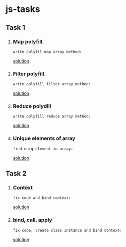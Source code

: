 # js-tasks

## Task 1

1.  ### Map polyfill.

        write polyfil map array method:

    [solution](https://codepen.io/PapokMIkita/pen/zYEBROx?editors=0011)</br>

2.  ### Filter polyfill.

        write polyfill filter array method:

    [solution](https://codepen.io/PapokMIkita/pen/LYzZmMN?editors=0011)</br>

3.  ### Reduce polydill

        write polyfill reduce array method:

    [solution](https://codepen.io/PapokMIkita/pen/ZEXOoPN?editors=0011)

4.  ### Unique elements of array

        find uniq element in array:

    [solution](https://codepen.io/PapokMIkita/pen/eYGzrwq)

## Task 2

1.  ### Context

        fix code and bind context:

    [solution](https://codepen.io/PapokMIkita/pen/OJxXwjJ?editors=0011)

2.  ### bind, call, apply

        fix code, create class instance and bind context:

    [solution](https://codepen.io/PapokMIkita/pen/RwLRBjm?editors=0012)
